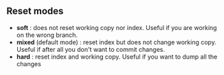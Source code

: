 ## Reset modes

* **soft** : does not reset working copy nor index. Useful if you are working on the wrong branch.
* **mixed** (default mode) : reset index but does not change working copy. Useful if after all you don't want to commit changes.
* **hard** : reset index and working copy. Useful if you want to dump all the changes
